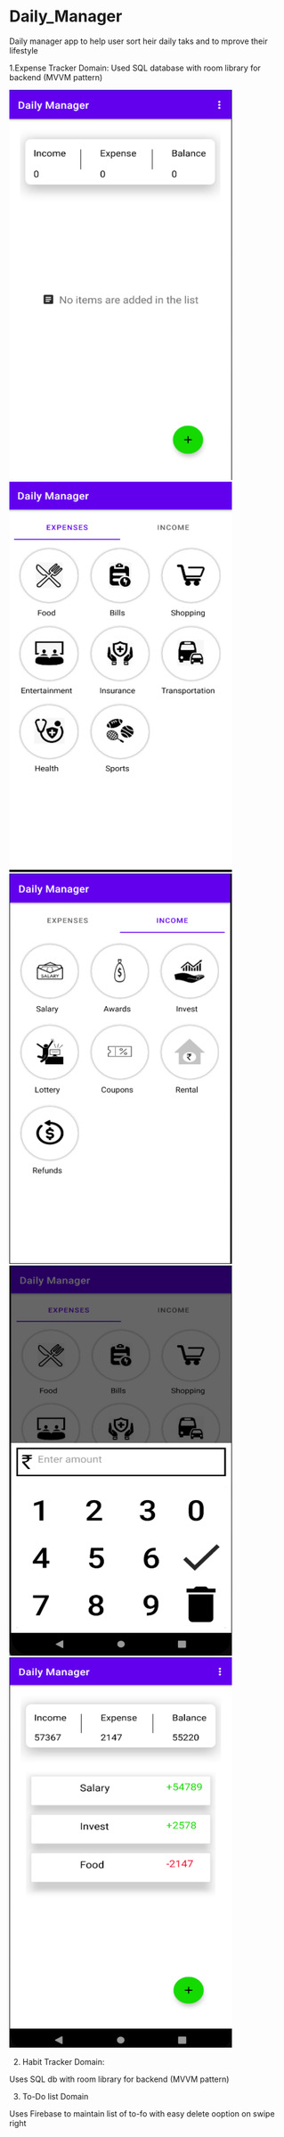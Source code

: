 # Daily_Manager

Daily manager app to help user sort heir daily taks and to mprove their lifestyle

1.Expense Tracker Domain:
Used SQL database with room library for backend (MVVM pattern)

<img src="https://github.com/Anii232002/Daily_Manager/blob/master/Screenshots/income_main.PNG" width="400" height="700"> 

<img src="https://github.com/Anii232002/Daily_Manager/blob/master/Screenshots/expense_domain.PNG" width="400" height="700"> 

<img src="https://github.com/Anii232002/Daily_Manager/blob/master/Screenshots/Income_domain.PNG" width="400" height="700"> 

<img src="https://github.com/Anii232002/Daily_Manager/blob/master/Screenshots/keyboard_section.PNG" width="400" height="700"> 

<img src="https://github.com/Anii232002/Daily_Manager/blob/master/Screenshots/After_Income_section.PNG" width="400" height="700"> 

2. Habit Tracker Domain:
 
 Uses SQL db with room library for backend (MVVM pattern)

3. To-Do list Domain

 Uses Firebase to maintain list of to-fo with easy delete ooption on swipe right




